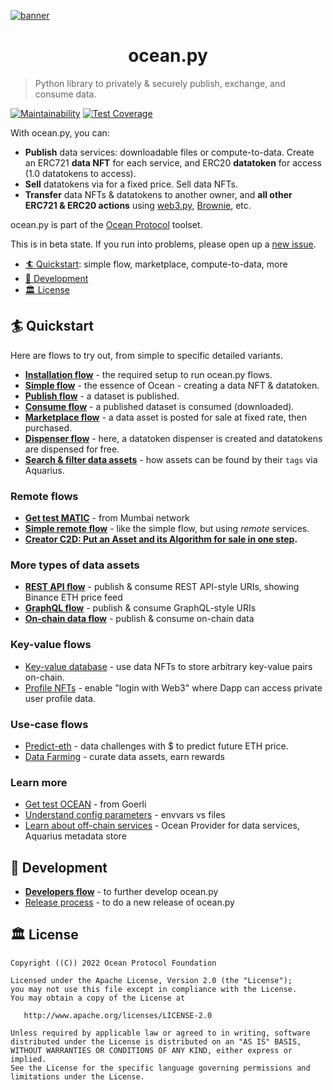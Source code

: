 <!--
Copyright 2022 Ocean Protocol Foundation
SPDX-License-Identifier: Apache-2.0
-->

[![banner](https://raw.githubusercontent.com/oceanprotocol/art/master/github/repo-banner%402x.png)](https://oceanprotocol.com)

<h1 align="center">ocean.py</h1>

> Python library to privately & securely publish, exchange, and consume data.

[![Maintainability](https://api.codeclimate.com/v1/badges/a0be65f412a35440c63e/maintainability)](https://codeclimate.com/github/oceanprotocol/ocean.py/maintainability)
[![Test Coverage](https://api.codeclimate.com/v1/badges/a0be65f412a35440c63e/test_coverage)](https://codeclimate.com/github/oceanprotocol/ocean.py/test_coverage)

With ocean.py, you can:

- **Publish** data services: downloadable files or compute-to-data. Create an ERC721 **data NFT** for each service, and ERC20 **datatoken** for access (1.0 datatokens to access).
- **Sell** datatokens via for a fixed price. Sell data NFTs.
- **Transfer** data NFTs & datatokens to another owner, and **all other ERC721 & ERC20 actions** using [web3.py](https://web3py.readthedocs.io), [Brownie](https://eth-brownie.readthedocs.io/en/latest/), etc.

ocean.py is part of the [Ocean Protocol](https://www.oceanprotocol.com) toolset.

This is in beta state. If you run into problems, please open up a [new issue](/issues).

- [🏄 Quickstart](#-quickstart): simple flow, marketplace, compute-to-data, more
- [🦑 Development](#-development)
- [🏛 License](#-license)

## 🏄 Quickstart

Here are flows to try out, from simple to specific detailed variants.

- **[Installation flow](READMEs/install.md)** - the required setup to run ocean.py flows.
- **[Simple flow](READMEs/data-nfts-and-datatokens-flow.md)** - the essence of Ocean - creating a data NFT & datatoken.
- **[Publish flow](READMEs/publish-flow.md)** - a dataset is published.
- **[Consume flow](READMEs/consume-flow.md)** - a published dataset is consumed (downloaded).
- **[Marketplace flow](READMEs/marketplace-flow.md)** - a data asset is posted for sale at fixed rate, then purchased.
- **[Dispenser flow](READMEs/dispenser-flow.md)** - here, a datatoken dispenser is created and datatokens are dispensed for free.
- **[Search & filter data assets](READMEs/search-and-filter-assets.md)** - how assets can be found by their `tags` via Aquarius.

### Remote flows

- **[Get test MATIC](READMEs/get-test-MATIC.md)** - from Mumbai network
- **[Simple remote flow](READMEs/simple-remote.md)** - like the simple flow, but using _remote_ services.
- **[Creator C2D: Put an Asset and its Algorithm for sale in one step](READMEs/c2d-flow.md).**

### More types of data assets

- **[REST API flow](READMEs/publish-flow-restapi.md)** - publish & consume REST API-style URIs, showing Binance ETH price feed
- **[GraphQL flow](READMEs/publish-flow-graphql.md)** - publish & consume GraphQL-style URIs
- **[On-chain data flow](READMEs/publish-flow-onchain.md)** - publish & consume on-chain data

### Key-value flows

- [Key-value database](READMEs/key-value-flow.md) - use data NFTs to store arbitrary key-value pairs on-chain.
- [Profile NFTs](READMEs/profile-nfts-flow.md) - enable "login with Web3" where Dapp can access private user profile data.

### Use-case flows

- [Predict-eth](https://github.com/oceanprotocol/predict-eth) - data challenges with $ to predict future ETH price.
- [Data Farming](READMEs/df.md) - curate data assets, earn rewards

### Learn more

- [Get test OCEAN](READMEs/get-test-OCEAN.md) - from Goerli
- [Understand config parameters](READMEs/parameters.md) - envvars vs files
- [Learn about off-chain services](READMEs/services.md) - Ocean Provider for data services, Aquarius metadata store

## 🦑 Development

- **[Developers flow](READMEs/developers.md)** - to further develop ocean.py
- [Release process](READMEs/release-process.md) - to do a new release of ocean.py

## 🏛 License

    Copyright ((C)) 2022 Ocean Protocol Foundation

    Licensed under the Apache License, Version 2.0 (the "License");
    you may not use this file except in compliance with the License.
    You may obtain a copy of the License at

       http://www.apache.org/licenses/LICENSE-2.0

    Unless required by applicable law or agreed to in writing, software
    distributed under the License is distributed on an "AS IS" BASIS,
    WITHOUT WARRANTIES OR CONDITIONS OF ANY KIND, either express or implied.
    See the License for the specific language governing permissions and
    limitations under the License.
